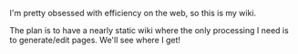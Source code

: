 I'm pretty obsessed with efficiency on the web, so this is my wiki.

The plan is to have a nearly static wiki where the only processing I need
is to generate/edit pages. We'll see where I get!
